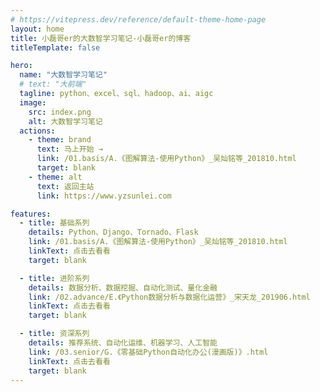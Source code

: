 ```yaml
---
# https://vitepress.dev/reference/default-theme-home-page
layout: home
title: 小磊哥er的大数智学习笔记-小磊哥er的博客
titleTemplate: false

hero:
  name: "大数智学习笔记"
  # text: "大前端"
  tagline: python、excel、sql、hadoop、ai、aigc
  image:
    src: index.png
    alt: 大数智学习笔记
  actions:
    - theme: brand
      text: 马上开始 →
      link: /01.basis/A.《图解算法-使用Python》_吴灿铭等_201810.html
      target: blank
    - theme: alt
      text: 返回主站
      link: https://www.yzsunlei.com

features:
  - title: 基础系列
    details: Python、Django、Tornado、Flask
    link: /01.basis/A.《图解算法-使用Python》_吴灿铭等_201810.html
    linkText: 点击去看看
    target: blank

  - title: 进阶系列
    details: 数据分析、数据挖掘、自动化测试、量化金融
    link: /02.advance/E.《Python数据分析与数据化运营》_宋天龙_201906.html
    linkText: 点击去看看
    target: blank

  - title: 资深系列
    details: 推荐系统、自动化运维、机器学习、人工智能
    link: /03.senior/G.《零基础Python自动化办公(漫画版)》.html
    linkText: 点击去看看
    target: blank
---
```


